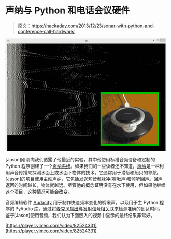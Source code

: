 # 声纳与 Python 和电话会议硬件

> 原文：<https://hackaday.com/2013/12/23/sonar-with-python-and-conference-call-hardware/>

![conference-call-sonar](img/d6917c9b571ac73c3117e2a421dd77dc.png)

[Jason]刚刚向我们透露了他最近的实验，其中他使用标准音频设备和定制的 Python 程序创建了一个[声纳系统](http://shortcircuitsandinfiniteloops.blogspot.ch/2013/12/new-project-sonar-experiments.html)。如果我们的一些读者还不知道，[声纳](http://en.wikipedia.org/wiki/Sonar)是一种利用声音传播来探测水面上或水面下物体的技术。它通常用于潜艇和船只的导航。[Jason]的项目使用主动声纳，它包括发送短音频脉冲(啁啾声)和倾听回声。回声返回的时间越长，物体就越远。尽管他的概念证明没有在水下使用，但如果他继续这个项目，这种情况可能会改变。

音频编辑软件 [Audacity](http://audacity.sourceforge.net/) 用于制作快速频率变化的啁啾声，以及用于主 Python 程序的 PyAudio 库。通过[将麦克风输出与发射信号相关联](http://en.wikipedia.org/wiki/Cross-correlation)来检测准确的到达时间。鉴于[Jason]使用音频，我们认为下面嵌入的视频中显示的最终结果非常好。

[https://player.vimeo.com/video/82524331](https://player.vimeo.com/video/82524331)